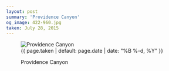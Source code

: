 ```yaml
---
layout: post
summary: 'Providence Canyon'
og_image: 422-960.jpg
taken: July 28, 2015
---
```


<figure class="post" data-src="{{ site.assets_url }}/{{ page.og_image }}">
<img alt="Providence Canyon" sizes="(min-width: 700px) 50vw, calc(100vw - 2rem)" src="{{ site.assets_url }}/422-480.jpg" srcset="{{ site.assets_url }}/422-960.jpg 960w, {{ site.assets_url }}/422-720.jpg 720w, {{ site.assets_url }}/422-480.jpg 480w, {{ site.assets_url }}/422-240.jpg 240w"/>
<figcaption>
<time>{{ page.taken | default: page.date | date: "%B %-d, %Y" }}</time>
<p>Providence Canyon</p>
</figcaption>
</figure>
